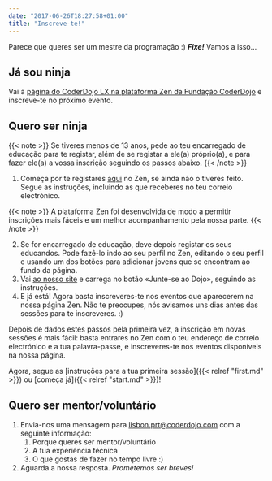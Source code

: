 ```yaml
---
date: "2017-06-26T18:27:58+01:00"
title: "Inscreve-te!"
---
```


Parece que queres ser um mestre da programação :) _**Fixe!**_ Vamos a isso...

## Já sou ninja

Vai à [página do CoderDojo LX na plataforma Zen da Fundação CoderDojo](https://zen.coderdojo.com/dojos/pt/lisbon/lisboa-lx) e inscreve-te no próximo evento.

## Quero ser ninja

{{< note >}}
Se tiveres menos de 13 anos, pede ao teu encarregado de educação para te registar, além de se registar a ele(a) próprio(a), e para fazer ele(a) a vossa inscrição seguindo os passos abaixo.
{{< /note >}}

1. Começa por te registares [aqui](https://zen.coderdojo.com/register) no Zen, se ainda não o tiveres feito. Segue as instruções, incluindo as que receberes no teu correio electrónico.

{{< note >}}
A plataforma Zen foi desenvolvida de modo a permitir inscrições mais fáceis e um melhor acompanhamento pela nossa parte.
{{< /note >}}

2. Se for encarregado de educação, deve depois registar os seus educandos. Pode fazê-lo indo ao seu perfil no Zen, editando o seu perfil e usando um dos botões para adicionar jovens que se encontram ao fundo da página.
3. Vai [ao nosso site](https://zen.coderdojo.com/dojos/pt/lisbon/lisboa-lx) e carrega no botão «Junte-se ao Dojo», seguindo as instruções.
4. E já está! Agora basta inscreveres-te nos eventos que aparecerem na nossa página Zen. Não te preocupes, nós avisamos uns dias antes das sessões para te inscreveres. :)

Depois de dados estes passos pela primeira vez, a inscrição em novas sessões é mais fácil: basta entrares no Zen com o teu endereço de correio electrónico e a tua palavra-passe, e inscreveres-te nos eventos disponíveis na nossa página.

Agora, segue as [instruções para a tua primeira sessão]({{< relref "first.md" >}}) ou [começa já]({{< relref "start.md" >}})!

## Quero ser mentor/voluntário

1. Envia-nos uma mensagem para lisbon.prt@coderdojo.com com a seguinte informação:
   1. Porque queres ser mentor/voluntário
   2. A tua experiência técnica
   3. O que gostas de fazer no tempo livre :)
2. Aguarda a nossa resposta. *Prometemos ser breves!*
